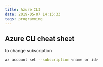 ```yaml
---
title: Azure CLI 
date: 2019-05-07 14:15:33
tags: programming
---
```


## Azure CLI cheat sheet

to change subscription

```bash
az account set --subscription <name or id>
```
